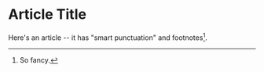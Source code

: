 # Article Title

Here's an article -- it has "smart punctuation" and footnotes[^1].

[^1]: So fancy.
